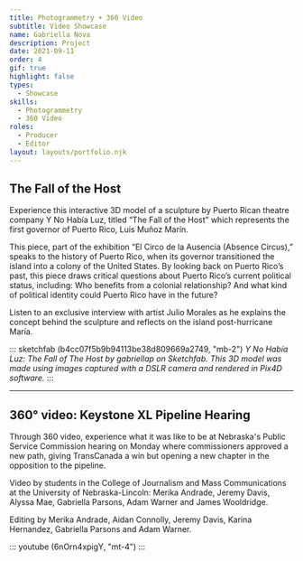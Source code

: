 ```yaml
---
title: Photogrammetry + 360 Video
subtitle: Video Showcase
name: Gabriella Nova
description: Project
date: 2021-09-11
order: 4
gif: true
highlight: false
types:
  - Showcase
skills:
  - Photogrammetry
  - 360 Video
roles:
  - Producer
  - Editor
layout: layouts/portfolio.njk
---
```


<midwest-layout type="half" size="flush" align="start" padding="none" class="grid-center sm:grid-center md:col-start-1 md:col-end-6" style="--layout-grid-gap: 2rem;">

<div>

## The Fall of the Host

Experience this interactive 3D model of a sculpture by Puerto Rican theatre company Y No Había Luz, titled “The Fall of the Host” which represents the first governor of Puerto Rico, Luis Muñoz Marín.

This piece, part of the exhibition “El Circo de la Ausencia (Absence Circus),” speaks to the history of Puerto Rico, when its governor transitioned the island into a colony of the United States. By looking back on Puerto Rico’s past, this piece draws critical questions about Puerto Rico’s current political status, including: Who benefits from a colonial relationship? And what kind of political identity could Puerto Rico have in the future?

Listen to an exclusive interview with artist Julio Morales as he explains the concept behind the sculpture and reflects on the island post-hurricane María. 

</div>

<div>

::: sketchfab (b4cc07f5b9b94113be38d809669a2749, "mb-2")
  <cite class="text-xs inline-block leading-normal text-xs">Y No Había Luz: The Fall of The Host by gabriellap on Sketchfab. This 3D model was made using images captured with a DSLR camera and rendered in Pix4D software.</cite>
:::

</div>

</midwest-layout>

<hr class="grid-center sm:grid-center md:grid-center bg-gray-0" />

<div class="grid-center sm:grid-center md:col-start-3 md:col-end-6 md:row-start-3">

## 360° video: Keystone XL Pipeline Hearing 

Through 360 video, experience what it was like to be at Nebraska's Public Service Commission hearing on Monday where commissioners approved a new path, giving TransCanada a win but opening a new chapter in the opposition to the pipeline. 

Video by students in the College of Journalism and Mass Communications at the University of Nebraska-Lincoln: Merika Andrade, Jeremy Davis, Alyssa Mae, Gabriella Parsons, Adam Warner and James Wooldridge. 

Editing by Merika Andrade, Aidan Connolly, Jeremy Davis, Karina Hernandez, Gabriella Parsons and Adam Warner.

</div>

<div class="grid-center sm:grid-center md:grid-center md:col-start-1 md:col-end-3 md:row-start-3">

::: youtube (6nOrn4xpigY, "mt-4") :::

</div>